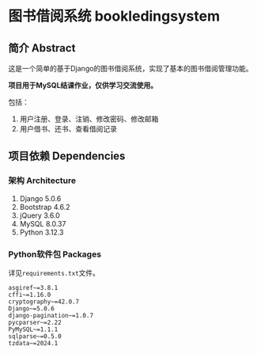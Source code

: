 # 图书借阅系统 bookledingsystem

## 简介 Abstract

这是一个简单的基于Django的图书借阅系统，实现了基本的图书借阅管理功能。

**项目用于MySQL结课作业，仅供学习交流使用。**

包括：

1. 用户注册、登录、注销、修改密码、修改邮箱
2. 用户借书、还书、查看借阅记录

## 项目依赖 Dependencies

### 架构 Architecture

1. Django 5.0.6
2. Bootstrap 4.6.2
3. jQuery 3.6.0
4. MySQL 8.0.37
5. Python 3.12.3

### Python软件包 Packages

详见`requirements.txt`文件。

```plaintext
asgiref~=3.8.1
cffi~=1.16.0
cryptography~=42.0.7
Django~=5.0.6
django-pagination~=1.0.7
pycparser~=2.22
PyMySQL~=1.1.1
sqlparse~=0.5.0
tzdata~=2024.1
```
